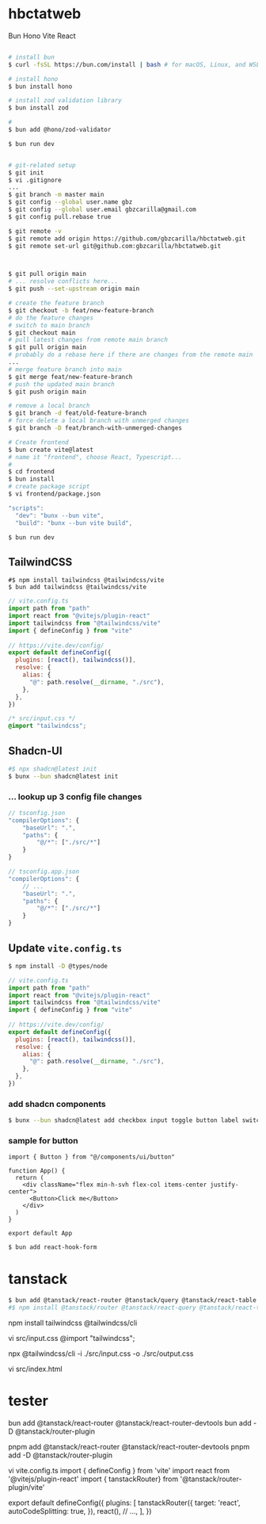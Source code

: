 # hbctatweb

Bun Hono Vite React


``` sh

# install bun
$ curl -fsSL https://bun.com/install | bash # for macOS, Linux, and WSL

# install hono 
$ bun install hono

# install zod validation library
$ bun install zod

# 
$ bun add @hono/zod-validator

$ bun run dev

```

``` sh

# git-related setup
$ git init
$ vi .gitignore
...
$ git branch -m master main
$ git config --global user.name gbz
$ git config --global user.email gbzcarilla@gmail.com
$ git config pull.rebase true

$ git remote -v
$ git remote add origin https://github.com/gbzcarilla/hbctatweb.git
$ git remote set-url git@github.com:gbzcarilla/hbctatweb.git



$ git pull origin main
# ... resolve conflicts here...
$ git push --set-upstream origin main

# create the feature branch
$ git checkout -b feat/new-feature-branch
# do the feature changes
# switch to main branch
$ git checkout main
# pull latest changes from remote main branch
$ git pull origin main
# probably do a rebase here if there are changes from the remote main
...
# merge feature branch into main
$ git merge feat/new-feature-branch
# push the updated main branch
$ git push origin main

# remove a local branch
$ git branch -d feat/old-feature-branch
# force delete a local branch with unmerged changes
$ git branch -D feat/branch-with-unmerged-changes


```


``` sh
# Create frontend
$ bun create vite@latest
# name it "frontend", choose React, Typescript...
# 
$ cd frontend
$ bun install
# create package script
$ vi frontend/package.json
```
``` js
"scripts":
  "dev": "bunx --bun vite",
  "build": "bunx --bun vite build",
```

``` sh
$ bun run dev
```


## TailwindCSS
``` SH
#$ npm install tailwindcss @tailwindcss/vite
$ bun add tailwindcss @tailwindcss/vite
```

``` js
// vite.config.ts
import path from "path"
import react from "@vitejs/plugin-react"
import tailwindcss from "@tailwindcss/vite"
import { defineConfig } from "vite"
 
// https://vite.dev/config/
export default defineConfig({
  plugins: [react(), tailwindcss()],
  resolve: {
    alias: {
      "@": path.resolve(__dirname, "./src"),
    },
  },
})
```

``` css
/* src/input.css */
@import "tailwindcss";
```




## Shadcn-UI
``` sh
#$ npx shadcn@latest init
$ bunx --bun shadcn@latest init
```

### ... lookup up 3 config file changes
``` js
// tsconfig.json
"compilerOptions": {
	"baseUrl": ".",
	"paths": {
		"@/*": ["./src/*"]
	}
}
```
``` js
// tsconfig.app.json
"compilerOptions": {
	// ...
	"baseUrl": ".",
	"paths": {
		"@/*": ["./src/*"]
	}
}
```

## Update `vite.config.ts`
``` sh
$ npm install -D @types/node
```
``` js
// vite.config.ts
import path from "path"
import react from "@vitejs/plugin-react"
import tailwindcss from "@tailwindcss/vite"
import { defineConfig } from "vite"
 
// https://vite.dev/config/
export default defineConfig({
  plugins: [react(), tailwindcss()],
  resolve: {
    alias: {
      "@": path.resolve(__dirname, "./src"),
    },
  },
})
```

### add shadcn components
``` sh
$ bunx --bun shadcn@latest add checkbox input toggle button label switch select radio-group alert dialog tooltip card popover sonner form table calendar command
```

### sample for button
``` tsx
import { Button } from "@/components/ui/button"

function App() {
  return (
    <div className="flex min-h-svh flex-col items-center justify-center">
      <Button>Click me</Button>
    </div>
  )
}

export default App
```

``` sh
$ bun add react-hook-form
```




# tanstack
``` sh
$ bun add @tanstack/react-router @tanstack/query @tanstack/react-table
#$ npm install @tanstack/router @tanstack/react-query @tanstack/react-table
```


npm install tailwindcss @tailwindcss/cli

vi src/input.css
@import "tailwindcss";

npx @tailwindcss/cli -i ./src/input.css -o ./src/output.css

vi src/index.html
<!doctype html>
<html>
<head>
	<meta charset="UTF-8">
	<meta name="viewport" content="width=device-width, initial-scale=1.0">
	<link href="./output.css" rel="stylesheet">
</head>
<body>
	<h1 class="text-3xl font-bold">
		tester
	</h1>
</body>
</html>




bun add @tanstack/react-router @tanstack/react-router-devtools
bun add -D @tanstack/router-plugin

pnpm add @tanstack/react-router @tanstack/react-router-devtools
pnpm add -D @tanstack/router-plugin


vi vite.config.ts
import { defineConfig } from 'vite'
import react from '@vitejs/plugin-react'
import { tanstackRouter} from '@tanstack/router-plugin/vite'

export default defineConfig({
	plugins: [
		tanstackRouter({
			target: 'react',
			autoCodeSplitting: true,
		}),
		react(),
		// ...,
	],
})